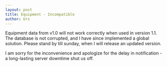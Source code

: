 ```yaml
---
layout: post
title: Equipment - Incompatible
author: Urs
---
```


Equipment data from v1.0 will not work correctly when used in version 1.1. The database is not corrupted,
and I have since implemented a global solution. Please stand by till sunday, when I will release an updated version.

I am sorry for the inconvenience and apologize for the delay in notification - a long-lasting server downtime shut us off.